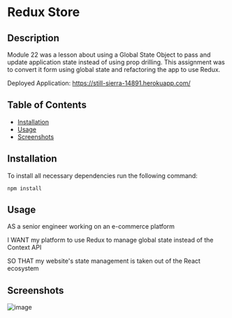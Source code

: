 # Redux Store

## Description
Module 22 was a lesson about using a Global State Object to pass and update application state instead of using prop drilling. This assignment was to convert it form using global state and refactoring the app to use Redux. 

Deployed Application: https://still-sierra-14891.herokuapp.com/ 

## Table of Contents
* [Installation](#installation)
* [Usage](#usage)
* [Screenshots](#screenshots)

## Installation
To install all necessary dependencies run the following command: 

    npm install

## Usage
AS a senior engineer working on an e-commerce platform

I WANT my platform to use Redux to manage global state instead of the Context API

SO THAT my website's state management is taken out of the React ecosystem 

## Screenshots
![image](https://user-images.githubusercontent.com/83977228/143504074-32edce1d-216f-4be0-8c5c-39cb1d8646f7.png)
